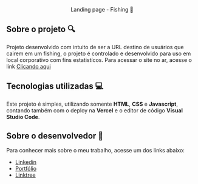 <div align="center"
  
# Landing page - Fishing 🎣

</div>

## Sobre o projeto :mag:
Projeto desenvolvido com intuito de ser a URL destino de usuários que cairem em um fishing, o projeto é controlado e desenvolvido para uso em local corporativo com fins estatistícos. Para acessar o site no ar, acesse o link [Clicando aqui](https://login-laqus.vercel.app)

## Tecnologias utilizadas :computer:

Este projeto é simples, utilizando somente **HTML**, **CSS** e **Javascript**, contando também com o deploy na **Vercel** e o editor de código **Visual Studio Code**.

## Sobre o desenvolvedor :bust_in_silhouette:

Para conhecer mais sobre o meu trabalho, acesse um dos links abaixo:

- [Linkedin](https://linkedin.com/in/derick-campos-santos)
- [Portfólio](https://derickcs.vercel.app)
- [Linktree](https://derickcs-linktree.vercel.app)
